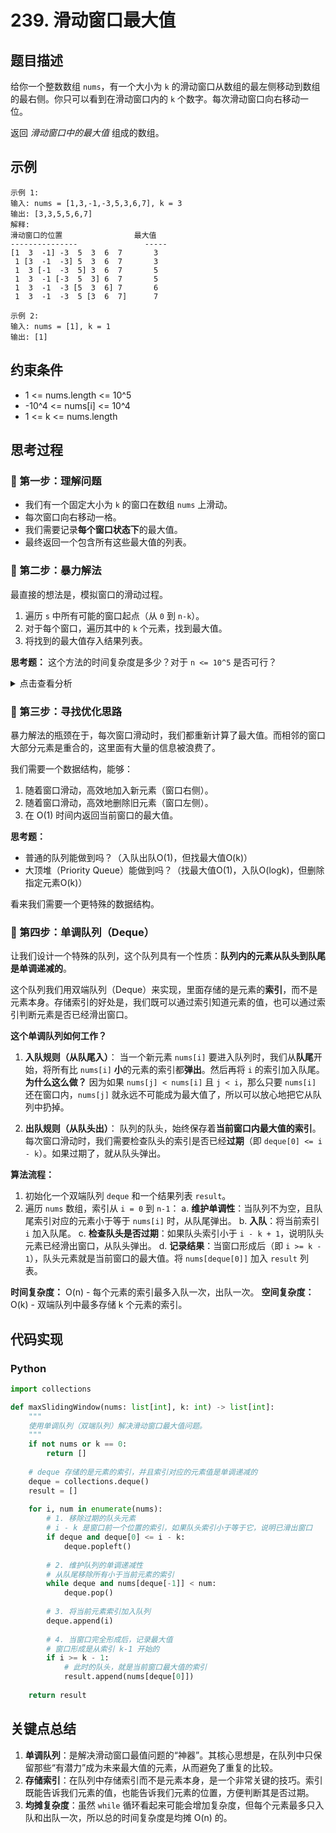 # 239. 滑动窗口最大值

## 题目描述
给你一个整数数组 `nums`，有一个大小为 `k` 的滑动窗口从数组的最左侧移动到数组的最右侧。你只可以看到在滑动窗口内的 `k` 个数字。每次滑动窗口向右移动一位。

返回 *滑动窗口中的最大值* 组成的数组。

## 示例
```
示例 1:
输入: nums = [1,3,-1,-3,5,3,6,7], k = 3
输出: [3,3,5,5,6,7]
解释: 
滑动窗口的位置                最大值
---------------               -----
[1  3  -1] -3  5  3  6  7       3
 1 [3  -1  -3] 5  3  6  7       3
 1  3 [-1  -3  5] 3  6  7       5
 1  3  -1 [-3  5  3] 6  7       5
 1  3  -1  -3 [5  3  6] 7       6
 1  3  -1  -3  5 [3  6  7]      7

示例 2:
输入: nums = [1], k = 1
输出: [1]
```

## 约束条件
- 1 <= nums.length <= 10^5
- -10^4 <= nums[i] <= 10^4
- 1 <= k <= nums.length

## 思考过程

### 🤔 第一步：理解问题
- 我们有一个固定大小为 `k` 的窗口在数组 `nums` 上滑动。
- 每次窗口向右移动一格。
- 我们需要记录**每个窗口状态下**的最大值。
- 最终返回一个包含所有这些最大值的列表。

### 🤔 第二步：暴力解法
最直接的想法是，模拟窗口的滑动过程。

1. 遍历 `s` 中所有可能的窗口起点（从 `0` 到 `n-k`）。
2. 对于每个窗口，遍历其中的 `k` 个元素，找到最大值。
3. 将找到的最大值存入结果列表。

**思考题：** 这个方法的时间复杂度是多少？对于 `n <= 10^5` 是否可行？

<details>
<summary>点击查看分析</summary>

- 有 `n-k+1` 个窗口，每个窗口找最大值需要 O(k) 的时间。
- 总时间复杂度是 O(n*k)。
- 在最坏情况下，`k` 可能接近 `n/2`，复杂度接近 O(n²)，对于 `n = 10^5` 来说会超时。

</details>

### 🤔 第三步：寻找优化思路
暴力解法的瓶颈在于，每次窗口滑动时，我们都重新计算了最大值。而相邻的窗口大部分元素是重合的，这里面有大量的信息被浪费了。

我们需要一个数据结构，能够：
1. 随着窗口滑动，高效地加入新元素（窗口右侧）。
2. 随着窗口滑动，高效地删除旧元素（窗口左侧）。
3. 在 O(1) 时间内返回当前窗口的最大值。

**思考题：**
- 普通的队列能做到吗？（入队出队O(1)，但找最大值O(k)）
- 大顶堆（Priority Queue）能做到吗？（找最大值O(1)，入队O(logk)，但删除指定元素O(k)）

看来我们需要一个更特殊的数据结构。

### 🤔 第四步：单调队列（Deque）
让我们设计一个特殊的队列，这个队列具有一个性质：**队列内的元素从队头到队尾是单调递减的**。

这个队列我们用双端队列（Deque）来实现，里面存储的是元素的**索引**，而不是元素本身。存储索引的好处是，我们既可以通过索引知道元素的值，也可以通过索引判断元素是否已经滑出窗口。

**这个单调队列如何工作？**

1.  **入队规则（从队尾入）**：
    当一个新元素 `nums[i]` 要进入队列时，我们从**队尾**开始，将所有比 `nums[i]` **小**的元素的索引都**弹出**。然后再将 `i` 的索引加入队尾。
    **为什么这么做？** 因为如果 `nums[j] < nums[i]` 且 `j < i`，那么只要 `nums[i]` 还在窗口内，`nums[j]` 就永远不可能成为最大值了，所以可以放心地把它从队列中扔掉。

2.  **出队规则（从队头出）**：
    队列的队头，始终保存着**当前窗口内最大值的索引**。
    每次窗口滑动时，我们需要检查队头的索引是否已经**过期**（即 `deque[0] <= i - k`）。如果过期了，就从队头弹出。

**算法流程：**
1. 初始化一个双端队列 `deque` 和一个结果列表 `result`。
2. 遍历 `nums` 数组，索引从 `i = 0` 到 `n-1`：
   a. **维护单调性**：当队列不为空，且队尾索引对应的元素小于等于 `nums[i]` 时，从队尾弹出。
   b. **入队**：将当前索引 `i` 加入队尾。
   c. **检查队头是否过期**：如果队头索引小于 `i - k + 1`，说明队头元素已经滑出窗口，从队头弹出。
   d. **记录结果**：当窗口形成后（即 `i >= k - 1`），队头元素就是当前窗口的最大值。将 `nums[deque[0]]` 加入 `result` 列表。

**时间复杂度：** O(n) - 每个元素的索引最多入队一次，出队一次。
**空间复杂度：** O(k) - 双端队列中最多存储 k 个元素的索引。

## 代码实现

### Python
```python
import collections

def maxSlidingWindow(nums: list[int], k: int) -> list[int]:
    """
    使用单调队列（双端队列）解决滑动窗口最大值问题。
    """
    if not nums or k == 0:
        return []
    
    # deque 存储的是元素的索引，并且索引对应的元素值是单调递减的
    deque = collections.deque()
    result = []
    
    for i, num in enumerate(nums):
        # 1. 移除过期的队头元素
        # i - k 是窗口前一个位置的索引，如果队头索引小于等于它，说明已滑出窗口
        if deque and deque[0] <= i - k:
            deque.popleft()
            
        # 2. 维护队列的单调递减性
        # 从队尾移除所有小于当前元素的索引
        while deque and nums[deque[-1]] < num:
            deque.pop()
        
        # 3. 将当前元素索引加入队列
        deque.append(i)
        
        # 4. 当窗口完全形成后，记录最大值
        # 窗口形成是从索引 k-1 开始的
        if i >= k - 1:
            # 此时的队头，就是当前窗口最大值的索引
            result.append(nums[deque[0]])
            
    return result

```

## 关键点总结
1. **单调队列**：是解决滑动窗口最值问题的“神器”。其核心思想是，在队列中只保留那些“有潜力”成为未来最大值的元素，从而避免了重复的比较。
2. **存储索引**：在队列中存储索引而不是元素本身，是一个非常关键的技巧。索引既能告诉我们元素的值，也能告诉我们元素的位置，方便判断其是否过期。
3. **均摊复杂度**：虽然 `while` 循环看起来可能会增加复杂度，但每个元素最多只入队和出队一次，所以总的时间复杂度是均摊 O(n) 的。
